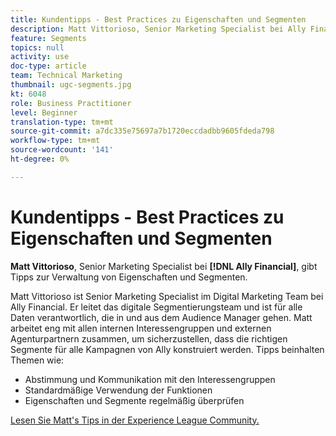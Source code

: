 ```yaml
---
title: Kundentipps - Best Practices zu Eigenschaften und Segmenten
description: Matt Vittorioso, Senior Marketing Specialist bei Ally Financial, gibt Tipps zum Verwalten von Eigenschaften und Segmenten.
feature: Segments
topics: null
activity: use
doc-type: article
team: Technical Marketing
thumbnail: ugc-segments.jpg
kt: 6048
role: Business Practitioner
level: Beginner
translation-type: tm+mt
source-git-commit: a7dc335e75697a7b1720eccdadbb9605fdeda798
workflow-type: tm+mt
source-wordcount: '141'
ht-degree: 0%

---
```



# Kundentipps - Best Practices zu Eigenschaften und Segmenten

**Matt Vittorioso**, Senior Marketing Specialist bei  **[!DNL Ally Financial]**, gibt Tipps zur Verwaltung von Eigenschaften und Segmenten.

Matt Vittorioso ist Senior Marketing Specialist im Digital Marketing Team bei Ally Financial. Er leitet das digitale Segmentierungsteam und ist für alle Daten verantwortlich, die in und aus dem Audience Manager gehen. Matt arbeitet eng mit allen internen Interessengruppen und externen Agenturpartnern zusammen, um sicherzustellen, dass die richtigen Segmente für alle Kampagnen von Ally konstruiert werden. Tipps beinhalten Themen wie:

* Abstimmung und Kommunikation mit den Interessengruppen
* Standardmäßige Verwendung der Funktionen
* Eigenschaften und Segmente regelmäßig überprüfen

[Lesen Sie Matt&#39;s Tips in der Experience League Community.](https://experienceleaguecommunities.adobe.com/t5/adobe-audience-manager-blogs/traits-and-segments-best-practices/ba-p/367729)
